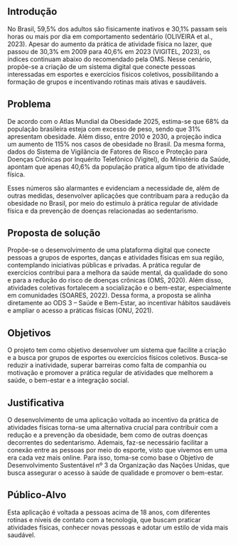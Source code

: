 ## Introdução

No Brasil, 59,5% dos adultos são fisicamente inativos e 30,1% passam seis horas ou mais por dia em comportamento sedentário (OLIVEIRA et al., 2023). Apesar do aumento da prática de atividade física no lazer, que passou de 30,3% em 2009 para 40,6% em 2023 (VIGITEL, 2023), os índices continuam abaixo do recomendado pela OMS. Nesse cenário, propõe-se a criação de um sistema digital que conecte pessoas interessadas em esportes e exercícios físicos coletivos, possibilitando a formação de grupos e incentivando rotinas mais ativas e saudáveis.

## Problema

De acordo com o Atlas Mundial da Obesidade 2025, estima-se que 68% da população brasileira esteja com excesso de peso, sendo que 31% apresentam obesidade. Além disso, entre 2010 e 2030, a projeção indica um aumento de 115% nos casos de obesidade no Brasil. Da mesma forma, dados do Sistema de Vigilância de Fatores de Risco e Proteção para Doenças Crônicas por Inquérito Telefônico (Vigitel), do Ministério da Saúde, apontam que apenas 40,6% da população pratica algum tipo de atividade física.

Esses números são alarmantes e evidenciam a necessidade de, além de outras medidas, desenvolver aplicações que contribuam para a redução da obesidade no Brasil, por meio do estímulo à prática regular de atividade física e da prevenção de doenças relacionadas ao sedentarismo.

## Proposta de solução

Propõe-se o desenvolvimento de uma plataforma digital que conecte pessoas a grupos de esportes, danças e atividades físicas em sua região, contemplando iniciativas públicas e privadas. A prática regular de exercícios contribui para a melhora da saúde mental, da qualidade do sono e para a redução do risco de doenças crônicas (OMS, 2020). Além disso, atividades coletivas fortalecem a socialização e o bem-estar, especialmente em comunidades (SOARES, 2022). Dessa forma, a proposta se alinha diretamente ao ODS 3 – Saúde e Bem-Estar, ao incentivar hábitos saudáveis e ampliar o acesso a práticas físicas (ONU, 2021).

## Objetivos

O projeto tem como objetivo desenvolver um sistema que facilite a criação e a busca por grupos de esportes ou exercícios físicos coletivos. Busca-se reduzir a inatividade, superar barreiras como falta de companhia ou motivação e promover a prática regular de atividades que melhorem a saúde, o bem-estar e a integração social.

## Justificativa

O desenvolvimento de uma aplicação voltada ao incentivo da prática de atividades físicas torna-se uma alternativa crucial para contribuir com a redução e a prevenção da obesidade, bem como de outras doenças decorrentes do sedentarismo. Ademais, faz-se necessário facilitar a conexão entre as pessoas por meio do esporte, visto que vivemos em uma era cada vez mais online. Para isso, toma-se como base o Objetivo de Desenvolvimento Sustentável nº 3 da Organização das Nações Unidas, que busca assegurar o acesso à saúde de qualidade e promover o bem-estar.

## Público-Alvo

Esta aplicação é voltada a pessoas acima de 18 anos, com diferentes rotinas e níveis de contato com a tecnologia, que buscam praticar atividades físicas, conhecer novas pessoas e adotar um estilo de vida mais saudável.
